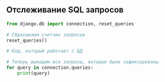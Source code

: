 ## Отслеживание SQL запросов

```python
from django.db import connection, reset_queries

# Сбрасываем счетчик запросов
reset_queries()

# Код, который работает с БД

# Теперь выводим все запросы, которые были зафиксированы
for query in connection.queries:
	print(query)
```
